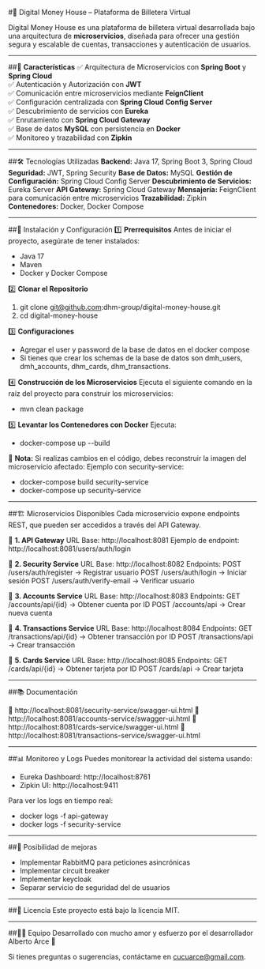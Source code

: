 #🏦 Digital Money House – Plataforma de Billetera Virtual

Digital Money House es una plataforma de billetera virtual desarrollada bajo una 
arquitectura de **microservicios**, diseñada para ofrecer una gestión segura y escalable de cuentas, 
transacciones y autenticación de usuarios.

****************************************************************************************************

##📌 **Características**
✅ Arquitectura de Microservicios con **Spring Boot** y **Spring Cloud**  
✅ Autenticación y Autorización con **JWT**  
✅ Comunicación entre microservicios mediante **FeignClient**  
✅ Configuración centralizada con **Spring Cloud Config Server**  
✅ Descubrimiento de servicios con **Eureka**  
✅ Enrutamiento con **Spring Cloud Gateway**  
✅ Base de datos **MySQL** con persistencia en **Docker**  
✅ Monitoreo y trazabilidad con **Zipkin**

****************************************************************************************************

##🛠 Tecnologías Utilizadas
**Backend:** Java 17, Spring Boot 3, Spring Cloud
**Seguridad:** JWT, Spring Security
**Base de Datos:** MySQL
**Gestión de Configuración:** Spring Cloud Config Server
**Descubrimiento de Servicios:** Eureka Server
**API Gateway:** Spring Cloud Gateway
**Mensajería:** FeignClient para comunicación entre microservicios
**Trazabilidad:** Zipkin
**Contenedores:** Docker, Docker Compose

****************************************************************************************************

##🚀 Instalación y Configuración
1️⃣ **Prerrequisitos**
Antes de iniciar el proyecto, asegúrate de tener instalados:

- Java 17
- Maven
- Docker y Docker Compose

2️⃣ **Clonar el Repositorio**

1. git clone git@github.com:dhm-group/digital-money-house.git
2. cd digital-money-house

3️⃣ **Configuraciones**

- Agregar el user y password de la base de datos en el docker compose
- Si tienes que crear los schemas de la base de datos son dmh_users, dmh_accounts, dhm_cards, dhm_transactions.

4️⃣ **Construcción de los Microservicios**
Ejecuta el siguiente comando en la raíz del proyecto para construir los microservicios:

- mvn clean package

5️⃣ **Levantar los Contenedores con Docker**
Ejecuta:

- docker-compose up --build

📌 **Nota:** Si realizas cambios en el código, debes reconstruir la imagen del microservicio afectado:
Ejemplo con security-service:

- docker-compose build security-service
- docker-compose up security-service

****************************************************************************************************

##🏗 Microservicios Disponibles
Cada microservicio expone endpoints REST, que pueden ser accedidos a través del API Gateway.

📌 **1. API Gateway**
URL Base: http://localhost:8081
Ejemplo de endpoint: http://localhost:8081/users/auth/login

📌 **2. Security Service**
URL Base: http://localhost:8082
Endpoints:
POST /users/auth/register → Registrar usuario
POST /users/auth/login → Iniciar sesión
POST /users/auth/verify-email → Verificar usuario

📌 **3. Accounts Service**
URL Base: http://localhost:8083
Endpoints:
GET /accounts/api/{id} → Obtener cuenta por ID
POST /accounts/api → Crear nueva cuenta

📌 **4. Transactions Service**
URL Base: http://localhost:8084
Endpoints:
GET /transactions/api/{id} → Obtener transacción por ID
POST /transactions/api → Crear transacción

📌 **5. Cards Service**
URL Base: http://localhost:8085
Endpoints:
GET /cards/api/{id} → Obtener tarjeta por ID
POST /cards/api → Crear tarjeta

****************************************************************************************************

##📚 Documentación

  📄 http://localhost:8081/security-service/swagger-ui.html
  📄 http://localhost:8081/accounts-service/swagger-ui.html
  📄 http://localhost:8081/cards-service/swagger-ui.html
  📄 http://localhost:8081/transactions-service/swagger-ui.html

****************************************************************************************************

##📊 Monitoreo y Logs
Puedes monitorear la actividad del sistema usando:

- Eureka Dashboard: http://localhost:8761
- Zipkin UI: http://localhost:9411

Para ver los logs en tiempo real:

- docker logs -f api-gateway
- docker logs -f security-service

****************************************************************************************************

##🔧 Posibilidad de mejoras

- Implementar RabbitMQ para peticiones asincrónicas
- Implementar circuit breaker
- Implementar keycloak
- Separar servicio de seguridad del de usuarios

****************************************************************************************************

##📜 Licencia
Este proyecto está bajo la licencia MIT.

****************************************************************************************************

##👨‍💻 Equipo
Desarrollado con mucho amor y esfuerzo por el desarrollador Alberto Arce 🚀

Si tienes preguntas o sugerencias, contáctame en cucuarce@gmail.com.
